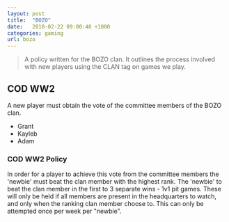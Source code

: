 ```yaml
---
layout: post
title:  "BOZO"
date:   2018-02-22 09:00:48 +1000
categories: gaming
url: bozo
---
```


<blockquote class="blockquote">
A policy written for the BOZO clan. It outlines the process involved with new players using the CLAN tag on games we play.
</blockquote>

## COD WW2

A new player must obtain the vote of the committee members of the BOZO clan.

- Grant
- Kayleb
- Adam

### COD WW2 Policy

In order for a player to achieve this vote from the committee members the 'newbie' must beat the clan member with the highest rank. The 'newbie' to beat the clan member in the first to 3 separate wins - 1v1 pit games. These will only be held if all members are present in the headquarters to watch, and only when the ranking clan member choose to. This can only be attempted once per week per "newbie".



